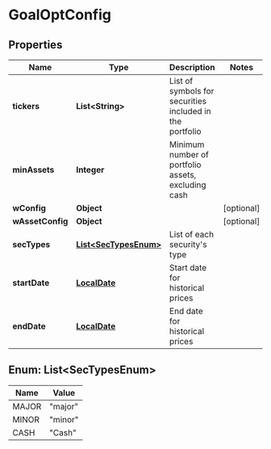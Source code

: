 
# GoalOptConfig

## Properties
Name | Type | Description | Notes
------------ | ------------- | ------------- | -------------
**tickers** | **List&lt;String&gt;** | List of symbols for securities included in the portfolio | 
**minAssets** | **Integer** | Minimum number of portfolio assets, excluding cash | 
**wConfig** | **Object** |  |  [optional]
**wAssetConfig** | **Object** |  |  [optional]
**secTypes** | [**List&lt;SecTypesEnum&gt;**](#List&lt;SecTypesEnum&gt;) | List of each security&#39;s type | 
**startDate** | [**LocalDate**](LocalDate.md) | Start date for historical prices | 
**endDate** | [**LocalDate**](LocalDate.md) | End date for historical prices | 


<a name="List<SecTypesEnum>"></a>
## Enum: List&lt;SecTypesEnum&gt;
Name | Value
---- | -----
MAJOR | &quot;major&quot;
MINOR | &quot;minor&quot;
CASH | &quot;Cash&quot;



